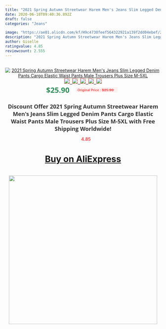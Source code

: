 ```yaml
---
title: "2021 Spring Autumn Streetwear Harem Men's Jeans Slim Legged Denim Pants Cargo Elastic Waist Pants Male Trousers Plus Size M-5XL"
date: 2020-06-18T09:40:36.892Z
draft: false
categories: "Jeans"

image: "https://ae01.alicdn.com/kf/H9c4730feef564322921a139f2dd04ebef/2021-Spring-Autumn-Streetwear-Harem-Men-s-Jeans-Slim-Legged-Denim-Pants-Cargo-Elastic-Waist-Pants.jpg"
description: "2021 Spring Autumn Streetwear Harem Men's Jeans Slim Legged Denim Pants Cargo Elastic Waist Pants Male Trousers Plus Size M-5XL"
author: Giselle
ratingvalue: 4.85
reviewcount: 2.555
---
```

<br>
<div style="text-align: center;">
<a href="https://s.click.aliexpress.com/e/_ALlyS1" target="_blank" rel="nofollow noopener noreferrer"><img alt="2021 Spring Autumn Streetwear Harem Men's Jeans Slim Legged Denim Pants Cargo Elastic Waist Pants Male Trousers Plus Size M-5XL" class="magnifier-image" src="https://ae01.alicdn.com/kf/H9c4730feef564322921a139f2dd04ebef/2021-Spring-Autumn-Streetwear-Harem-Men-s-Jeans-Slim-Legged-Denim-Pants-Cargo-Elastic-Waist-Pants.jpg_640x640.jpg">
<br>
<img style="border:1px solid salmon" src="https://ae01.alicdn.com/kf/H9c4730feef564322921a139f2dd04ebef/2021-Spring-Autumn-Streetwear-Harem-Men-s-Jeans-Slim-Legged-Denim-Pants-Cargo-Elastic-Waist-Pants.jpg_120x120.jpg">&nbsp;&nbsp;<img style="border:1px solid salmon" src="https://ae01.alicdn.com/kf/H2421ab2b2bcb458ab30c81f899c2d8201/2021-Spring-Autumn-Streetwear-Harem-Men-s-Jeans-Slim-Legged-Denim-Pants-Cargo-Elastic-Waist-Pants.jpg_120x120.jpg">&nbsp;&nbsp;<img style="border:1px solid salmon" src="https://ae01.alicdn.com/kf/He95bb700f56542eb83f3e43b18b5cc54h/2021-Spring-Autumn-Streetwear-Harem-Men-s-Jeans-Slim-Legged-Denim-Pants-Cargo-Elastic-Waist-Pants.jpg_120x120.jpg">&nbsp;&nbsp;<img style="border:1px solid salmon" src="https://ae01.alicdn.com/kf/H2fde8b89c7514f52b93b796880bb4135P/2021-Spring-Autumn-Streetwear-Harem-Men-s-Jeans-Slim-Legged-Denim-Pants-Cargo-Elastic-Waist-Pants.jpg_120x120.jpg">&nbsp;&nbsp;<img style="border:1px solid salmon" src="https://ae01.alicdn.com/kf/H036c2cbe529f4ecba9a9087cb1b7bd9cH/2021-Spring-Autumn-Streetwear-Harem-Men-s-Jeans-Slim-Legged-Denim-Pants-Cargo-Elastic-Waist-Pants.jpg_120x120.jpg"></a></div><br0>
<div style="text-align: center;"><span style="background-color: white; border: 0px; box-sizing: border-box; color: seagreen; display: inline-block; font-family: &quot;open sans&quot; , &quot;arial&quot; , &quot;helvetica&quot; , sans-serif , &quot;heiti&quot;; font-size: 24px; font-stretch: inherit; font-weight: 700; line-height: inherit; margin: 0px 10px 0px 0px; padding: 0px; vertical-align: middle;">$25.90 </span>
<span style="background: rgb(255 , 241 , 241); border-radius: 3px; border: 0px; box-sizing: border-box; color: #ff4747; display: inline-block; font-family: inherit; font-size: 12px; font-stretch: inherit; font-style: inherit; font-variant: inherit; font-weight: 600; line-height: inherit; margin: 0px; padding: 2px 5px; transform: scale(0.9); vertical-align: middle;">Original Price : <b style="text-decoration: line-through;">$25.90 </b> &nbsp;&nbsp;</span></div>
<h1 style="color: #333333; display: inline-block; font-family: &quot;open sans&quot; , &quot;arial&quot; , &quot;helvetica&quot; , sans-serif , &quot;heiti&quot;; font-size: 18px; font-stretch: inherit; font-weight: 700; text-align: center;">Discount Offer 2021 Spring Autumn Streetwear Harem Men's Jeans Slim Legged Denim Pants Cargo Elastic Waist Pants Male Trousers Plus Size M-5XL with Free Shipping Worldwide!</h1>
<div style="color: #ff4747; text-align: center;">
<img src="https://4.bp.blogspot.com/-M0ZcTcb-5uY/XleCXlxnR4I/AAAAAAAAAEc/OrjgMkXV1oMQFaCRZj5HQwOCBcu3w1FegCPcBGAYYCw/s1600/star.png" style="height: 15px;">&nbsp;<b>4.85</b></div>
<div class="button_cont" align="center"><a class="buynow_a" href="https://s.click.aliexpress.com/e/_ALlyS1" target="_blank" rel="nofollow noopener noreferrer"><H1>Buy on AliExpress</H1></a></div><br>
<div class="separator" style="clear: both; text-align: center;">
<img src="https://lh3.googleusercontent.com/-pTy5HemUv9M/XlePHvY0dAI/AAAAAAAAAE4/0nX5iRUoIWY8eMW9Dpxeirr157OZliDIgCLcBGAsYHQ/s1600/badge.gif" width="480">
</div>
